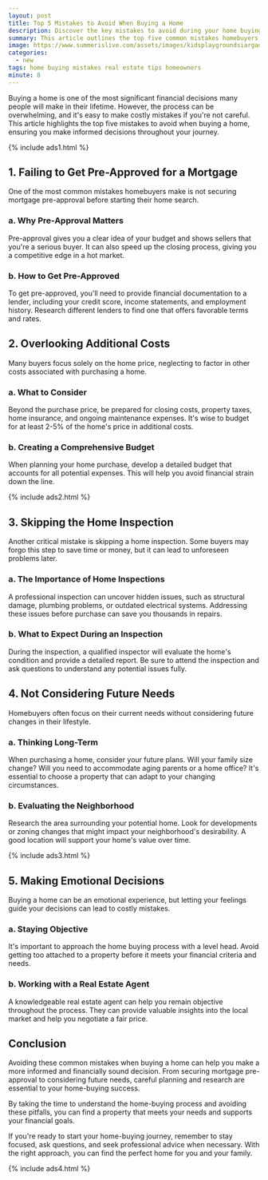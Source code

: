 ```yaml
---
layout: post
title: Top 5 Mistakes to Avoid When Buying a Home
description: Discover the key mistakes to avoid during your home buying journey to make informed decisions and protect your investment.
summary: This article outlines the top five common mistakes homebuyers make and provides essential tips for a successful home purchase.
image: https://www.summerislive.com/assets/images/kidsplaygroundsiargaocover.png
categories:
  - new
tags: home buying mistakes real estate tips homeowners
minute: 8
---
```


Buying a home is one of the most significant financial decisions many people will make in their lifetime. However, the process can be overwhelming, and it's easy to make costly mistakes if you're not careful. This article highlights the top five mistakes to avoid when buying a home, ensuring you make informed decisions throughout your journey.

{% include ads1.html %}

## 1. **Failing to Get Pre-Approved for a Mortgage**
One of the most common mistakes homebuyers make is not securing mortgage pre-approval before starting their home search. 

### a. **Why Pre-Approval Matters**
Pre-approval gives you a clear idea of your budget and shows sellers that you're a serious buyer. It can also speed up the closing process, giving you a competitive edge in a hot market.

### b. **How to Get Pre-Approved**
To get pre-approved, you'll need to provide financial documentation to a lender, including your credit score, income statements, and employment history. Research different lenders to find one that offers favorable terms and rates.

## 2. **Overlooking Additional Costs**
Many buyers focus solely on the home price, neglecting to factor in other costs associated with purchasing a home.

### a. **What to Consider**
Beyond the purchase price, be prepared for closing costs, property taxes, home insurance, and ongoing maintenance expenses. It's wise to budget for at least 2-5% of the home's price in additional costs.

### b. **Creating a Comprehensive Budget**
When planning your home purchase, develop a detailed budget that accounts for all potential expenses. This will help you avoid financial strain down the line.

{% include ads2.html %}

## 3. **Skipping the Home Inspection**
Another critical mistake is skipping a home inspection. Some buyers may forgo this step to save time or money, but it can lead to unforeseen problems later.

### a. **The Importance of Home Inspections**
A professional inspection can uncover hidden issues, such as structural damage, plumbing problems, or outdated electrical systems. Addressing these issues before purchase can save you thousands in repairs.

### b. **What to Expect During an Inspection**
During the inspection, a qualified inspector will evaluate the home's condition and provide a detailed report. Be sure to attend the inspection and ask questions to understand any potential issues fully.

## 4. **Not Considering Future Needs**
Homebuyers often focus on their current needs without considering future changes in their lifestyle.

### a. **Thinking Long-Term**
When purchasing a home, consider your future plans. Will your family size change? Will you need to accommodate aging parents or a home office? It's essential to choose a property that can adapt to your changing circumstances.

### b. **Evaluating the Neighborhood**
Research the area surrounding your potential home. Look for developments or zoning changes that might impact your neighborhood's desirability. A good location will support your home's value over time.

{% include ads3.html %}

## 5. **Making Emotional Decisions**
Buying a home can be an emotional experience, but letting your feelings guide your decisions can lead to costly mistakes.

### a. **Staying Objective**
It's important to approach the home buying process with a level head. Avoid getting too attached to a property before it meets your financial criteria and needs.

### b. **Working with a Real Estate Agent**
A knowledgeable real estate agent can help you remain objective throughout the process. They can provide valuable insights into the local market and help you negotiate a fair price.

## **Conclusion**
Avoiding these common mistakes when buying a home can help you make a more informed and financially sound decision. From securing mortgage pre-approval to considering future needs, careful planning and research are essential to your home-buying success.

By taking the time to understand the home-buying process and avoiding these pitfalls, you can find a property that meets your needs and supports your financial goals. 

If you're ready to start your home-buying journey, remember to stay focused, ask questions, and seek professional advice when necessary. With the right approach, you can find the perfect home for you and your family.

{% include ads4.html %}
